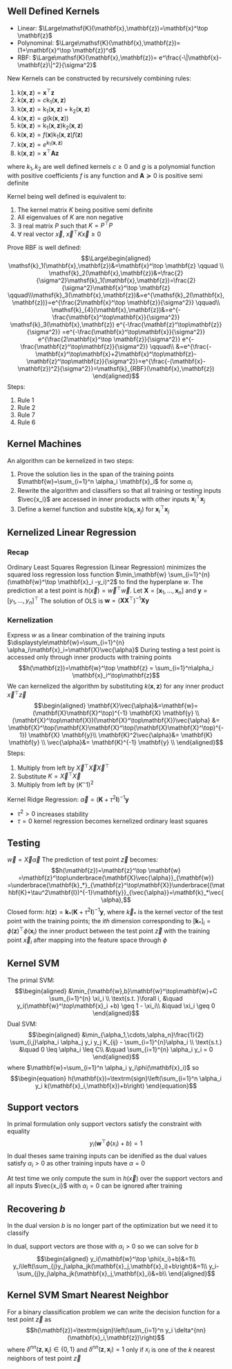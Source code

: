 ## Well Defined Kernels

- Linear: $\Large\mathsf{K}(\mathbf{x},\mathbf{z})=\mathbf{x}^\top \mathbf{z}$
- Polynominal: $\Large\mathsf{K}(\mathbf{x},\mathbf{z})=(1+\mathbf{x}^\top \mathbf{z})^d$
- RBF: $\Large\mathsf{K}(\mathbf{x},\mathbf{z})= e^\frac{-\|\mathbf{x}-\mathbf{z}\|^2}{\sigma^2}$

New Kernels can be constructed by recursively combining rules:
1. $\mathsf{k}(\mathbf{x}, \mathbf{z})=\mathbf{x}^\top\mathbf{z}$
2.  $\mathsf{k}(\mathbf{x}, \mathbf{z})=c\mathsf{k_1}(\mathbf{x},\mathbf{z})$
3. $\mathsf{k}(\mathbf{x}, \mathbf{z})=\mathsf{k_1}(\mathbf{x},\mathbf{z})+\mathsf{k_2}(\mathbf{x},\mathbf{z})$
4. $\mathsf{k}(\mathbf{x}, \mathbf{z})=g(\mathsf{k}(\mathbf{x},\mathbf{z}))$
5. $\mathsf{k}(\mathbf{x}, \mathbf{z})=\mathsf{k_1}(\mathbf{x},\mathbf{z})\mathsf{k_2}(\mathbf{x},\mathbf{z})$
6. $\mathsf{k}(\mathbf{x}, \mathbf{z})=f(\mathbf{x})\mathsf{k_1}(\mathbf{x},\mathbf{z})f(\mathbf{z})$
7. $\mathsf{k}(\mathbf{x}, \mathbf{z})=e^{\mathsf{k_1}(\mathbf{x},\mathbf{z})}$
8. $\mathsf{k}(\mathbf{x}, \mathbf{z})=\mathbf{x}^\top \mathbf{A} \mathbf{z}$

where $k_1, k_2$ are well defined kernels $c\geq0$ and $g$ is a polynomial function with positive coefficients $f$ is any function and $\mathbf{A}\succeq 0$ is positive semi definite

Kernel being well defined is equivalent to:
1. The kernel matrix $K$ being positive semi definite
2. All eigenvalues of $K$ are non negative
3. $\exists$ real matrix $P$ such that $K = P^\top P$
4. $\forall$ real vector $\vec{x}$, $\vec{x}^\top K\vec{x}\geq0$

Prove RBF is well defined:
$$\Large\begin{aligned}
\mathsf{k}_1(\mathbf{x},\mathbf{z})&=\mathbf{x}^\top \mathbf{z} \qquad \\
\mathsf{k}_2(\mathbf{x},\mathbf{z})&=\frac{2}{\sigma^2}\mathsf{k}_1(\mathbf{x},\mathbf{z})=\frac{2}{\sigma^2}\mathbf{x}^\top \mathbf{z} \qquad\\\mathsf{k}_3(\mathbf{x},\mathbf{z})&=e^{\mathsf{k}_2(\mathbf{x},\mathbf{z})}=e^{\frac{2\mathbf{x}^\top \mathbf{z}}{\sigma^2}} \qquad\\
            \mathsf{k}_{4}(\mathbf{x},\mathbf{z})&=e^{-\frac{\mathbf{x}^\top\mathbf{x}}{\sigma^2}}
\mathsf{k}_3(\mathbf{x},\mathbf{z})
e^{-\frac{\mathbf{z}^\top\mathbf{z}}{\sigma^2}}
=e^{-\frac{\mathbf{x}^\top\mathbf{x}}{\sigma^2}}
e^{\frac{2\mathbf{x}^\top \mathbf{z}}{\sigma^2}}
e^{-\frac{\mathbf{z}^\top\mathbf{z}}{\sigma^2}}
 \qquad\\
&=e^{\frac{-\mathbf{x}^\top\mathbf{x}+2\mathbf{x}^\top\mathbf{z}-\mathbf{z}^\top\mathbf{z}}{\sigma^2}}=e^{\frac{-(\mathbf{x}-\mathbf{z})^2}{\sigma^2}}=\mathsf{k}_{RBF}(\mathbf{x},\mathbf{z})
    \end{aligned}$$
Steps:
1. Rule 1
2. Rule 2
3. Rule 7
4. Rule 6

## Kernel Machines

An algorithm can be kernelized in two steps:
1. Prove the solution lies in the span of the training points $\mathbf{w}=\sum_{i=1}^n \alpha_i \mathbf{x}_i$ for some $\alpha_i$
2. Rewrite the algorithm and classifiers so that all training or testing inputs $\vec{x_i}$ are accessed in inner products with other inputs $\mathbf{x}_i^\top \mathbf{x}_j$
3. Define a kernel function and substite $\mathsf{k}(\mathbf{x}_i,\mathbf{x}_j)$ for $\mathbf{x}_i^\top \mathbf{x}_j$

## Kernelized Linear Regression

### Recap

Ordinary Least Squares Regression (Linear Regression) minimizes the squared loss regression loss function $\min_\mathbf{w} \sum_{i=1}^{n} (\mathbf{w}^\top \mathbf{x}_i -y_i)^2$ to find the hyperplane $w$. The prediction at a test point is $h(\vec{x})=\vec{w}^\top\vec{w}$. Let $\mathbf{X}=[\mathbf{x}_1,\ldots,\mathbf{x}_n]$ and $\mathbf{y}=[y_1,\ldots,y_n]^\top$
The solution of OLS is $\mathbf{w}=(\mathbf{X}\mathbf{X}^\top)^{-1} \mathbf{X} \mathbf{y}$

### Kernelization

Express $w$ as a linear combination of the training inputs $\displaystyle\mathbf{w}=\sum_{i=1}^{n} \alpha_i\mathbf{x}_i=\mathbf{X}\vec{\alpha}$
During testing a test point is accessed only through inner products with training points $$h(\mathbf{z})=\mathbf{w}^\top \mathbf{z} = \sum_{i=1}^n\alpha_i \mathbf{x}_i^\top\mathbf{z}$$
We can kernelized the algorithm by substituting $k(\mathbf{x},\mathbf{z})$ for any inner product $\vec{x}^\top\vec{z}$  $$\begin{aligned}
             \mathbf{X}\vec{\alpha}&=\mathbf{w}= (\mathbf{X}\mathbf{X}^\top)^{-1} \mathbf{X} \mathbf{y} \\
             (\mathbf{X}^\top\mathbf{X})(\mathbf{X}^\top\mathbf{X})\vec{\alpha} &= \mathbf{X}^\top(\mathbf{X}\mathbf{X}^\top(\mathbf{X}\mathbf{X}^\top)^{-1}) \mathbf{X} \mathbf{y}\\
            \mathbf{K}^2\vec{\alpha}&= \mathbf{K} \mathbf{y} \\
             \vec{\alpha}&= \mathbf{K}^{-1} \mathbf{y}  \\
    \end{aligned}$$
Steps: 
1. Multiply from left by $\vec{X}^\top\vec{X}\vec{X}^\top$
2. Substitute $K=\vec{X}^\top\vec{X}$
3. Multiply from left by $(K^-1)^2$

Kernel Ridge Regression: $\vec{\alpha}=(\mathbf{K}+\tau^2\mathbf{I})^{-1}\mathbf{y}$
- $\tau^2>0$ increases stability
- $\tau=0$ kernel regression becomes kernelized ordinary least squares

## Testing

$\vec{w}=\vec{X}\vec{\alpha}$
The prediction of test point $\vec{z}$ becomes: $$h(\mathbf{z})=\mathbf{z}^\top \mathbf{w}
=\mathbf{z}^\top\underbrace{\mathbf{X}\vec{\alpha}}_{\mathbf{w}}
=\underbrace{\mathbf{k}_*}_{\mathbf{z}^\top\mathbf{X}}\underbrace{(\mathbf{K}+\tau^2\mathbf{I})^{-1}\mathbf{y}}_{\vec{\alpha}}=\mathbf{k}_*\vec{\alpha},$$
Closed form: $h(\mathbf{z})=\mathbf{k}_*(\mathbf{K}+\tau^2\mathbf{I})^{-1}\mathbf{y},$ where $\vec{k}_*$ is the kernel vector of the test point with the training points; the $ith$ dimension corresponding to $[\mathbf{k}_*]_{i}=\phi(\mathbf{z})^\top\phi(\mathbf{x}_i)$ the inner product between the test point $\vec{z}$ with the training point $\vec{x}_i$ after mapping into the feature space through $\phi$

## Kernel SVM

The primal SVM: $$\begin{aligned}
       &\min_{\mathbf{w},b}\mathbf{w}^\top\mathbf{w}+C \sum_{i=1}^{n} \xi_i \\
  \text{s.t. }\forall i, &\quad y_i(\mathbf{w}^\top\mathbf{x}_i +b) \geq 1 - \xi_i\\
             &\quad  \xi_i \geq 0
\end{aligned}$$
Dual SVM: $$\begin{aligned}
             &\min_{\alpha_1,\cdots,\alpha_n}\frac{1}{2} \sum_{i,j}\alpha_i \alpha_j y_i y_j K_{ij} - \sum_{i=1}^{n}\alpha_i  \\
       \text{s.t.}  &\quad 0 \leq \alpha_i \leq C\\
             &\quad \sum_{i=1}^{n} \alpha_i y_i = 0
\end{aligned}$$ where $\mathbf{w}=\sum_{i=1}^n \alpha_i y_i\phi(\mathbf{x}_i)$ so $$\begin{equation}
h(\mathbf{x})=\textrm{sign}\left(\sum_{i=1}^n \alpha_i y_i k(\mathbf{x}_i,\mathbf{x})+b\right)
\end{equation}$$
## Support vectors

In primal formulation only support vectors satisfy the constraint with equality $$y_i(\mathbf{w}^\top \phi(x_i)+b)=1$$
In dual theses same training inputs can be idenified as the dual values satisfy $\alpha_i>0$ as other training inputs have $\alpha=0$

At test time we only compute the sum in $h(\vec{x})$ over the support vectors and all inputs $\vec{x_i}$ with $\alpha_i=0$ can be ignored after training

## Recovering $b$

In the dual version $b$ is no longer part of the optimization but we need it to classify

In dual, support vectors are those with $\alpha_i>0$ so we can solve for $b$
$$\begin{aligned}
y_i(\mathbf{w}^\top \phi(x_i)+b)&=1\\
y_i\left(\sum_{j}y_j\alpha_jk(\mathbf{x}_j,\mathbf{x}_i)+b\right)&=1\\
y_i-\sum_{j}y_j\alpha_jk(\mathbf{x}_j,\mathbf{x}_i)&=b\\
\end{aligned}$$

## Kernel SVM Smart Nearest Neighbor

For a binary classification problem we can write the decision function for a test point $\vec{z}$ as $$h(\mathbf{z})=\textrm{sign}\left(\sum_{i=1}^n y_i \delta^{nn}(\mathbf{x}_i,\mathbf{z})\right)$$
where $\delta^{nn}(\mathbf{z},\mathbf{x}_i)\in\{0,1\}$ and  $\delta^{nn}(\mathbf{z},\mathbf{x}_i)=1$ only if $x_i$ is one of the $k$ nearest neighbors of test point $\vec{z}$

